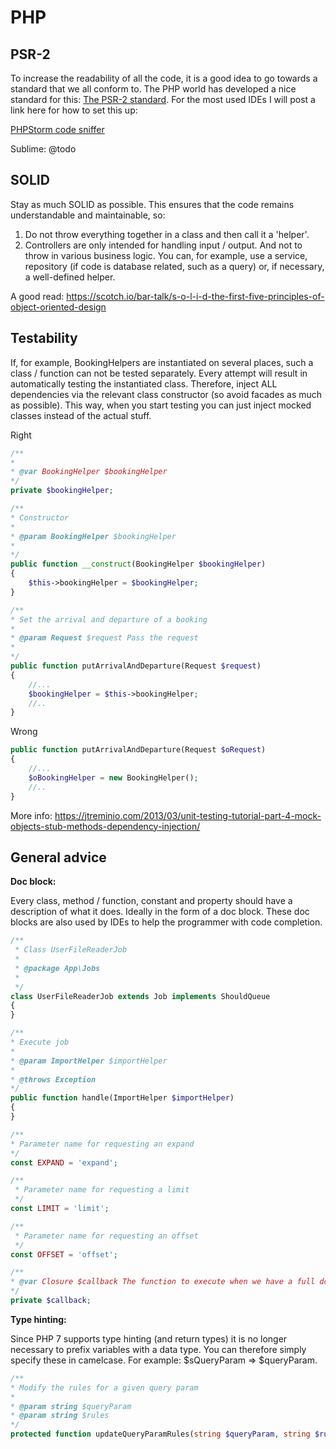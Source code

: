 # PHP

## PSR-2

To increase the readability of all the code, it is a good idea to go towards a standard that we all conform to. The PHP world has developed a nice standard for this: [The PSR-2 standard](https://www.php-fig.org/psr/psr-2). For the most used IDEs I will post a link here for how to set this up:

[PHPStorm code sniffer](https://confluence.jetbrains.com/display/PhpStorm/PHP+Code+Sniffer+in+PhpStorm)

Sublime: @todo

## SOLID

Stay as much SOLID as possible. This ensures that the code remains understandable and maintainable, so:

1. Do not throw everything together in a class and then call it a 'helper'.
2. Controllers are only intended for handling input / output. And not to throw in various business logic. You can, for example, use a service, repository (if code is database related, such as a query) or, if necessary, a well-defined helper.

A good read: https://scotch.io/bar-talk/s-o-l-i-d-the-first-five-principles-of-object-oriented-design

## Testability

If, for example, BookingHelpers are instantiated on several places, such a class / function can not be tested separately. Every attempt will result in automatically testing the instantiated class. Therefore, inject ALL dependencies via the relevant class constructor (so avoid facades as much as possible). This way, when you start testing you can just inject mocked classes instead of the actual stuff.


Right
```php
/**
*
* @var BookingHelper $bookingHelper 
*/
private $bookingHelper;

/**
* Constructor
*
* @param BookingHelper $bookingHelper
*
*/
public function __construct(BookingHelper $bookingHelper)
{
    $this->bookingHelper = $bookingHelper;
}

/**
* Set the arrival and departure of a booking
*
* @param Request $request Pass the request
*
*/
public function putArrivalAndDeparture(Request $request)
{
    //...
    $bookingHelper = $this->bookingHelper;
    //..
}
```
Wrong
```php
public function putArrivalAndDeparture(Request $oRequest)
{
    //...
    $oBookingHelper = new BookingHelper();
    //..
}
```


More info: https://jtreminio.com/2013/03/unit-testing-tutorial-part-4-mock-objects-stub-methods-dependency-injection/


## General advice

**Doc block:**

Every class, method / function, constant and property should have a description of what it does. Ideally in the form of a doc block. These doc blocks are also used by IDEs to help the programmer with code completion.

```php
/**
 * Class UserFileReaderJob
 *
 * @package App\Jobs
 *
 */
class UserFileReaderJob extends Job implements ShouldQueue
{
}
```

```php
/**
* Execute job
*
* @param ImportHelper $importHelper
*
* @throws Exception
*/
public function handle(ImportHelper $importHelper)
{
}
```

```php
/**
* Parameter name for requesting an expand
*/
const EXPAND = 'expand';

/**
 * Parameter name for requesting a limit
 */
const LIMIT = 'limit';

/**
 * Parameter name for requesting an offset
 */
const OFFSET = 'offset';
```

```php
/**
* @var Closure $callback The function to execute when we have a full document
*/
private $callback;
```

**Type hinting:**

Since PHP 7 supports type hinting (and return types) it is no longer necessary to prefix variables with a data type. You can therefore simply specify these in camelcase. For example: $sQueryParam => $queryParam.

```php
/**
* Modify the rules for a given query param
*
* @param string $queryParam
* @param string $rules
*/
protected function updateQueryParamRules(string $queryParam, string $rules)
```